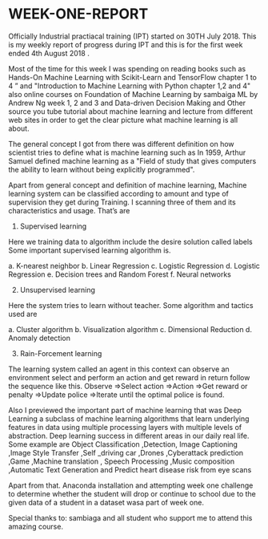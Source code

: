 # WEEK-ONE-REPORT
Officially Industrial practiacal training (IPT) started on 30TH July 2018. This is my weekly report of progress during IPT and this is for the first week ended  4th August 2018 .

Most of the time for this week I was spending  on reading books such as Hands-On Machine Learning with Scikit-Learn and TensorFlow chapter 1 to 4 ” and  "Introduction to Machine Learning with Python chapter 1,2 and 4"  also  online courses on Foundation of Machine Learning by sambaiga ML by Andrew Ng week 1, 2 and 3 and Data-driven Decision Making and  Other source  you tube tutorial about machine learning and lecture from different web sites in order to get the clear picture what  machine learning is all about.

The general concept I got from there was different definition on how scientist tries to define what is machine learning such as In 1959, Arthur Samuel defined machine learning as a "Field of study that gives computers the ability to learn without being explicitly programmed".

Apart from general concept and definition of machine learning, Machine learning system can be classified according to amount and type of supervision they get during Training. I scanning three of them and its characteristics and usage. That’s are 

1.	Supervised learning 

Here we training data to algorithm include the desire solution called labels Some important supervised learning algorithm is. 

a.	K-nearest neighbor
b.	Linear Regression
c.	Logistic Regression 
d.	Logistic Regression
e.	Decision trees and Random Forest 
f.	Neural networks

2.	Unsupervised learning

Here the system tries to learn without teacher. Some algorithm and tactics used are 

a.	Cluster algorithm 
b.	Visualization algorithm 
c.	Dimensional Reduction 
d.	Anomaly detection

3.	Rain-Forcement   learning 

The learning system called an agent in this context can observe an environment select and perform an action and get reward in return follow the sequence like this.
Observe =>Select action =>Action =>Get reward or penalty =>Update police 
=>Iterate until the optimal police is found.

Also I previewed the important part of machine learning that was Deep Learning a subclass of machine learning algorithms that learn underlying features in data using multiple processing layers with multiple levels of abstraction.
Deep learning success in different areas in our daily real life. Some example are Object Classification ,Detection, Image Captioning ,Image Style Transfer ,Self _driving car ,Drones ,Cyberattack prediction ,Game ,Machine translation , Speech Processing ,Music composition ,Automatic Text Generation  and Predict heart disease risk from eye scans

   Apart from that.
Anaconda installation and attempting week one challenge to determine whether the student will drop or continue to school due to the given data of a student in a dataset wasa part of week one.

Special thanks to: 
             sambiaga and all student who support me to attend this amazing course.

